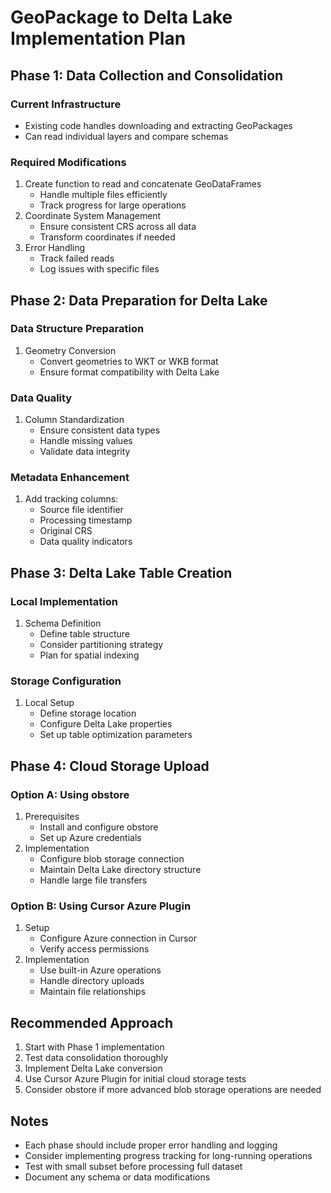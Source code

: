 # GeoPackage to Delta Lake Implementation Plan

## Phase 1: Data Collection and Consolidation

### Current Infrastructure

- Existing code handles downloading and extracting GeoPackages
- Can read individual layers and compare schemas

### Required Modifications

1. Create function to read and concatenate GeoDataFrames
   - Handle multiple files efficiently
   - Track progress for large operations
2. Coordinate System Management
   - Ensure consistent CRS across all data
   - Transform coordinates if needed
3. Error Handling
   - Track failed reads
   - Log issues with specific files

## Phase 2: Data Preparation for Delta Lake

### Data Structure Preparation

1. Geometry Conversion
   - Convert geometries to WKT or WKB format
   - Ensure format compatibility with Delta Lake

### Data Quality

1. Column Standardization
   - Ensure consistent data types
   - Handle missing values
   - Validate data integrity

### Metadata Enhancement

1. Add tracking columns:
   - Source file identifier
   - Processing timestamp
   - Original CRS
   - Data quality indicators

## Phase 3: Delta Lake Table Creation

### Local Implementation

1. Schema Definition
   - Define table structure
   - Consider partitioning strategy
   - Plan for spatial indexing

### Storage Configuration

1. Local Setup
   - Define storage location
   - Configure Delta Lake properties
   - Set up table optimization parameters

## Phase 4: Cloud Storage Upload

### Option A: Using obstore

1. Prerequisites
   - Install and configure obstore
   - Set up Azure credentials
2. Implementation
   - Configure blob storage connection
   - Maintain Delta Lake directory structure
   - Handle large file transfers

### Option B: Using Cursor Azure Plugin

1. Setup
   - Configure Azure connection in Cursor
   - Verify access permissions
2. Implementation
   - Use built-in Azure operations
   - Handle directory uploads
   - Maintain file relationships

## Recommended Approach

1. Start with Phase 1 implementation
2. Test data consolidation thoroughly
3. Implement Delta Lake conversion
4. Use Cursor Azure Plugin for initial cloud storage tests
5. Consider obstore if more advanced blob storage operations are needed

## Notes

- Each phase should include proper error handling and logging
- Consider implementing progress tracking for long-running operations
- Test with small subset before processing full dataset
- Document any schema or data modifications
